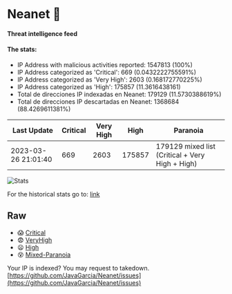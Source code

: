# Neanet :hocho:
#### Threat intelligence feed
#### The stats:

- IP Address with malicious activities reported: 1547813 (100%)
- IP Address categorized as 'Critical':  669 (0.0432222755591%)
- IP Address categorized as 'Very High':  2603 (0.168172770225%)
- IP Address categorized as 'High':  175857 (11.3616438161)
- Total de direcciones IP indexadas en Neanet:  179129 (11.5730388619%)
- Total de direcciones IP descartadas en Neanet:  1368684 (88.4269611381%)

| Last Update | Critical | Very High | High | Paranoia |
| --- | --- | --- | --- | --- |
| 2023-03-26 21:01:40 | 669 | 2603 | 175857 | 179129 mixed list (Critical + Very High + High)|

![Stats](https://docs.google.com/spreadsheets/d/e/2PACX-1vSnaNMIXVabIpDJjufMlzH7poXnshF3mgd8Is1g9ytUEzVsP5my4Trn8f-xkoLLQ38xpL3HtmUexLo6/pubchart?oid=501124687&format=image)

For the historical stats go to: [link](/stats.csv)
## Raw
- :scream: [Critical](https://raw.githubusercontent.com/JavaGarcia/Neanet/master/blacklists/neanet_critical.txt)
- :fearful: [VeryHigh](https://raw.githubusercontent.com/JavaGarcia/Neanet/master/blacklists/neanet_veryHigh.txtt)
- :frowning: [High](https://raw.githubusercontent.com/JavaGarcia/Neanet/master/blacklists/neanet_high.txt)
- :dizzy_face: [Mixed-Paranoia](https://raw.githubusercontent.com/JavaGarcia/Neanet/master/blacklists/neanet_all.txt)


Your IP is indexed? You may request to takedown. [https://github.com/JavaGarcia/Neanet/issues](https://github.com/JavaGarcia/Neanet/issues)
































































































































































































































































































































































































































































































































































































































































































































































































































































































































































































































































































































































































































































































































































































































































































































































































































































































































































































































































































































































































































































































































































































































































































































































































































































































































































































































































































































































































































































































































































































































































































































































































































































































































































































































































































































































































































































































































































































































































































































































































































































































































































































































































































































































































































































































































































































































































































































































































































































































































































































































































































































































































































































































































































































































































































































































































































































































































































































































































































































































































































































































































































































































































































































































































































































































































































































































































































































































































































































































































































































































































































































































































































































































































































































































































































































































































































































































































































































































































































































































































































































































































































































































































































































































































































































































































































































































































































































































































































































































































































































































































































































































































































































































































































































































































































































































































































































































































































































































































































































































































































































































































































































































































































































































